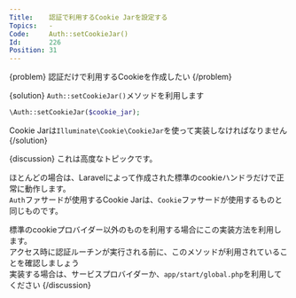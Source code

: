```yaml
---
Title:    認証で利用するCookie Jarを設定する
Topics:   -
Code:     Auth::setCookieJar()
Id:       226
Position: 31
---
```


{problem}
認証だけで利用するCookieを作成したい
{/problem}

{solution}
`Auth::setCookieJar()`メソッドを利用します

```php
\Auth::setCookieJar($cookie_jar);
```

Cookie Jarは`Illuminate\Cookie\CookieJar`を使って実装しなければなりません
{/solution}

{discussion}
これは高度なトピックです。

ほとんどの場合は、Laravelによって作成された標準のcookieハンドラだけで正常に動作します。  
`Auth`ファサードが使用するCookie Jarは、`Cookie`ファサードが使用するものと同じものです。

標準のcookieプロバイダー以外のものを利用する場合にこの実装方法を利用します。  
アクセス時に認証ルーチンが実行される前に、このメソッドが利用されていることを確認しましょう  
実装する場合は、サービスプロバイダーか、`app/start/global.php`を利用してください
{/discussion}
